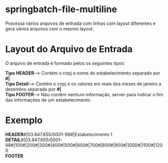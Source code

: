 # springbatch-file-multiline
Processa vários arquivos de entrada com linhas com layout diferentes e gera vários arquivos com o mesmo layout.

# Layout do Arquivo de Entrada

O arquivo de entrada é formado pelos os seguintes tipos:

**Tipo HEADER**--> Contém o cnpj e nome do estabelecimento separado por **#|** <br>
**Tipo Detail**--> Contém o cnpj e os valores em reais dos meses de janeiro a dezembro separado por **#|** <br>
**Tipo FOOTER**--> Não contém nenhum informação, server para indicar o fim das informações de um estabelecimento <br>

# Exemplo

**HEADER**#|03.847.655/0001-98#|Estabelecimento 1<br>
**DETAIL**#|03.847.655/0001-98#|100#|200#|300#|400#|500#|600#|700#|800#|900#|1000#|1100#|1200<br>
**FOOTER**


